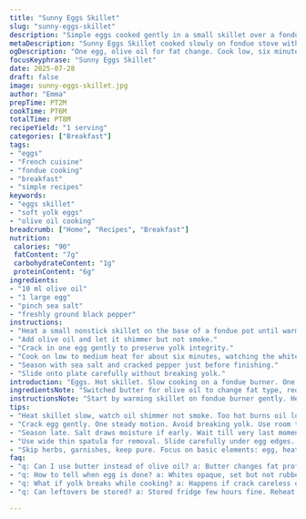 ```yaml
---
title: "Sunny Eggs Skillet"
slug: "sunny-eggs-skillet"
description: "Simple eggs cooked gently in a small skillet over a fondue stove's flame. Butter reduced from a tablespoon to a teaspoon and eggs from two to just one large one. White set, yolk runny; seasoning with salt and freshly cracked black pepper. A hint of olive oil replaces butter to bring a different fat profile. Time in pan adjusted by a minute for the whites to firm without overcooking the yolk. Garnish omitted for clarity."
metaDescription: "Sunny Eggs Skillet cooked slowly on fondue stove with olive oil, runny yolk, firm whites, salt and cracked pepper. Simple French style egg. Quick prep and cook."
ogDescription: "One egg, olive oil for fat change. Cook low, six minutes till whites set, yolk runny. Salt and black pepper finish. Small skillet, fondue flame. Simple comfort."
focusKeyphrase: "Sunny Eggs Skillet"
date: 2025-07-28
draft: false
image: sunny-eggs-skillet.jpg
author: "Emma"
prepTime: PT2M
cookTime: PT6M
totalTime: PT8M
recipeYield: "1 serving"
categories: ["Breakfast"]
tags:
- "eggs"
- "French cuisine"
- "fondue cooking"
- "breakfast"
- "simple recipes"
keywords:
- "eggs skillet"
- "soft yolk eggs"
- "olive oil cooking"
breadcrumb: ["Home", "Recipes", "Breakfast"]
nutrition: 
 calories: "90"
 fatContent: "7g"
 carbohydrateContent: "1g"
 proteinContent: "6g"
ingredients:
- "10 ml olive oil"
- "1 large egg"
- "pinch sea salt"
- "freshly ground black pepper"
instructions:
- "Heat a small nonstick skillet on the base of a fondue pot until warm."
- "Add olive oil and let it shimmer but not smoke."
- "Crack in one egg gently to preserve yolk integrity."
- "Cook on low to medium heat for about six minutes, watching the whites solidify and yolk remain soft."
- "Season with sea salt and cracked pepper just before finishing."
- "Slide onto plate carefully without breaking yolk."
introduction: "Eggs. Hot skillet. Slow cooking on a fondue burner. One egg this time, not two. Olive oil instead of butter. Why? Different fat, lighter taste, less saturated. The whites firm, yolk soft. Salt and pepper. No herbs, no extras. Simplicity. The kind of dish quick to make, when craving comfort. Minimal gear: a small nonstick pan, a fondue set top source of heat. Timing's crucial. Five to six minutes. Not too fast, not too slow. Watch whites turn opaque while yolk stays golden and runny. Different, easy, quiet. Just eggs, heat, seasoning working together."
ingredientsNote: "Switched butter for olive oil to change fat type, reduce dairy influence; 10 ml used to keep eggs from sticking while introducing subtle flavor variance. One egg only, cuts quantity by half, matches small skillet size and fondue burner capacity—less crowding means even cooking. No additional seasoning like herbs or spices to keep focus on essential flavors. Salt and pepper basics, freshly cracked preferred for texture and aroma. Ingredient simplicity means straightforward shopping, quick prep. Olive oil’s higher smoke point than butter suits fondue stove heat. Egg freshness critical when cooking slowly; yolk runnytiness depends on it. Skillet choice essential—nonstick recommended for ease with single egg and delicate handling."
instructionsNote: "Start by warming skillet on fondue burner gently. Heat olive oil until it shimmers but no smoke. Important: too hot = brown edges, too cold = sticky whites. Crack egg perfectly to avoid yolk breakage—slow, steady hand. Cook low-medium heat, about six minutes lets whites fully set yet maintains liquid yolk. Adjust time based on egg size, stove calibration; extra minute possible for more set yolk, less for runnier. Salt and pepper near end to avoid drawing moisture prematurely. Remove egg carefully using spatula, ideally one wide and thin to prevent tearing; plate immediately. Skipping butter means no browning flavor but lighter profile gained. Minimal seasoning keeps focus sharp. Simple, but timing and heat key to success. Quick cleanup if skillet nonstick and not overloaded."
tips:
- "Heat skillet slow, watch oil shimmer not smoke. Too hot burns oil look for light ripple no smoke. Skillet size small, fits one egg evenly spreads heat. Nonstick mandatory. Avoid crowding. Oil amount small, just coat. Helps slide egg out easy later."
- "Crack egg gently. One steady motion. Avoid breaking yolk. Use room temp egg better yolk integrity. Whites cook faster if cold shock. Fondue burner low to medium heat. Watch white edges, set but no browning. Time adjusted plus minus one minute for yolk runniness."
- "Season late. Salt draws moisture if early. Wait till very last moment before serving. Fresh cracked pepper two cracks or three adds aroma without overpowering. Olive oil fat type lighter than butter. No dairy influence here. Yolk stays silkier. Butter browns, olive does not. Watch pan temp accordingly."
- "Use wide thin spatula for removal. Slide carefully under egg edges. One piece integrity prevents yolk bust. Plate immediately. Egg freshness critical. Older eggs whites runnier, harder to get firmness without overcooking yolk. Ideally cooked 5-6 min on fondue heat. Adjust timing if egg bigger or smaller."
- "Skip herbs, garnishes, keep pure. Focus on basic elements: egg, heat, salt, oil. Quiet dish. Time and heat key. Little room for error if too hot yolk cooked through. Oil smoke point higher than butter so better suited for fondue. Cleanup easier nonstick with small amount oil. Minimal fuss."
faq:
- "q: Can I use butter instead of olive oil? a: Butter changes fat profile. Low smoke point. Watch closely or browning happens fast. Butter flavor richer but sticks sometimes. Olive oil better for fondue burner heat range here."
- "q: How to tell when egg is done? a: Whites opaque, set but not rubbery. Yolk still wobble if gently shaken pan. Timing tricky. Six minute mark average. Adjust plus minus depending stove calibration. No bubbles or browning edges wanted."
- "q: What if yolk breaks while cooking? a: Happens if crack careless or move egg rough. Cook faster whites first then yolk firm. Or poach instead for runniness. For skillet gently crack and don’t move egg once in pan. Also pan temp stable."
- "q: Can leftovers be stored? a: Stored fridge few hours fine. Reheat low temp skillet or microwave softly. Avoid overcooking yolk. Best fresh though. Quick meal, make fresh to keep yolk runny. Not good for freezing."

---
```

